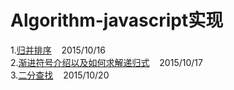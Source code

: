 # Algorithm-javascript实现

1.[归并排序](https://github.com/QuoniamYIF/Algorithm-/issues/1) &nbsp;&nbsp; 2015/10/16 <br>
2.[渐进符号介绍以及如何求解递归式](https://github.com/QuoniamYIF/Algorithm-/issues/2) &nbsp;&nbsp; 2015/10/17 <br>
3.[二分查找](https://github.com/QuoniamYIF/Algorithm-/issues/3) &nbsp;&nbsp; 2015/10/20
